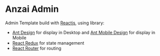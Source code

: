 # Anzai Admin

Admin Template build with [Reactjs](https://reactjs.org/), using library: 
* [Ant Design](https://ant.design/) for display in Desktop and [Ant Mobile Design](https://mobile.ant.design/) for display in Mobile
* [React Redux](https://react-redux.js.org/) for state management
* [React Router](https://reactrouter.com/docs/en/v6) for routing
